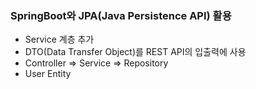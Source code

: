 ### SpringBoot와 JPA(Java Persistence API) 활용
* Service 계층 추가
* DTO(Data Transfer Object)를 REST API의 입출력에 사용
* Controller => Service => Repository
* User Entity